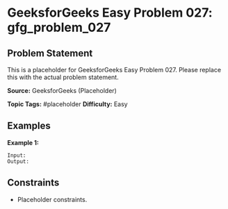 # GeeksforGeeks Easy Problem 027: gfg_problem_027

## Problem Statement

This is a placeholder for GeeksforGeeks Easy Problem 027.
Please replace this with the actual problem statement.

**Source:** GeeksforGeeks (Placeholder)

**Topic Tags:** #placeholder
**Difficulty:** Easy

## Examples

**Example 1:**

```
Input:
Output:
```

## Constraints

- Placeholder constraints.
